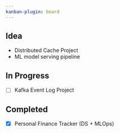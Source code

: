 ```yaml
---
kanban-plugin: board
---
```


## Idea
- Distributed Cache Project
- ML model serving pipeline

## In Progress
- [ ] Kafka Event Log Project

## Completed
- [x] Personal Finance Tracker (DS + MLOps)
